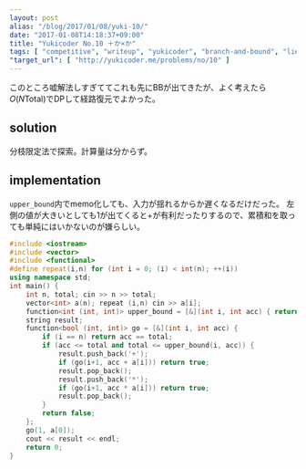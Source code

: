 ```yaml
---
layout: post
alias: "/blog/2017/01/08/yuki-10/"
date: "2017-01-08T14:18:37+09:00"
title: "Yukicoder No.10 ＋か×か"
tags: [ "competitive", "writeup", "yukicoder", "branch-and-bound", "lie" ]
"target_url": [ "http://yukicoder.me/problems/no/10" ]
---
```


このところ嘘解法しすぎててこれも先にBBが出てきたが、よく考えたら$O(N\mathrm{Total})$でDPして経路復元でよかった。

## solution

分枝限定法で探索。計算量は分からず。

## implementation

`upper_bound`内でmemo化しても、入力が揺れるからか遅くなるだけだった。
左側の値が大きいとしても$1$が出てくると$+$が有利だったりするので、累積和を取っても単純にはいかないのが嫌らしい。

``` c++
#include <iostream>
#include <vector>
#include <functional>
#define repeat(i,n) for (int i = 0; (i) < int(n); ++(i))
using namespace std;
int main() {
    int n, total; cin >> n >> total;
    vector<int> a(n); repeat (i,n) cin >> a[i];
    function<int (int, int)> upper_bound = [&](int i, int acc) { return i == n or acc == total+1 ? acc : upper_bound(i+1, min(total+1, max(acc + a[i], acc * a[i]))); };
    string result;
    function<bool (int, int)> go = [&](int i, int acc) {
        if (i == n) return acc == total;
        if (acc <= total and total <= upper_bound(i, acc)) {
            result.push_back('+');
            if (go(i+1, acc + a[i])) return true;
            result.pop_back();
            result.push_back('*');
            if (go(i+1, acc * a[i])) return true;
            result.pop_back();
        }
        return false;
    };
    go(1, a[0]);
    cout << result << endl;
    return 0;
}
```
